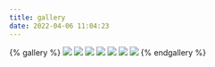 ```yaml
---
title: gallery
date: 2022-04-06 11:04:23
---
```


{% gallery %}
![](https://images.pexels.com/photos/1166209/pexels-photo-1166209.jpeg?auto=compress&cs=tinysrgb&dpr=2&w=500)
![](https://cdn.pixabay.com/photo/2018/08/15/13/10/galaxy-3608029_1280.jpg?auto=compress&cs=tinysrgb&dpr=2&h=750&w=1260) 
![](https://images.pexels.com/photos/3601453/pexels-photo-3601453.jpeg?auto=compress&cs=tinysrgb&dpr=2&h=750&w=1260) 
![](https://images.pexels.com/photos/9989599/pexels-photo-9989599.jpeg?auto=compress&cs=tinysrgb&dpr=2&w=500)
![](https://images.pexels.com/photos/21787/pexels-photo.jpg?auto=compress&cs=tinysrgb&dpr=2&w=500)
![](https://images.pexels.com/photos/3573555/pexels-photo-3573555.jpeg?auto=compress&cs=tinysrgb&dpr=2&w=500)
![](https://images.pexels.com/photos/287229/pexels-photo-287229.jpeg?auto=compress&cs=tinysrgb&dpr=2&w=500)
{% endgallery %}